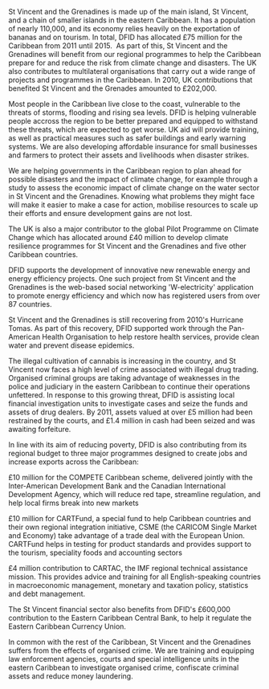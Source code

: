 St Vincent and the Grenadines is made up of the main island, St Vincent, and a chain of smaller islands in the eastern Caribbean.  It has a population of nearly 110,000, and its economy relies heavily on the exportation of bananas and on tourism.  In total, DFID has allocated £75 million for the Caribbean from 2011 until 2015.  As part of this, St Vincent and the Grenadines will benefit from our regional programmes to help the Caribbean prepare for and reduce the risk from climate change and disasters.  The UK also contributes to multilateral organisations that carry out a wide range of projects and programmes in the Caribbean. In 2010, UK contributions that benefited St Vincent and the Grenades amounted to £202,000.

Most people in the Caribbean live close to the coast, vulnerable to the threats of storms, flooding and rising sea levels. DFID is helping vulnerable people accross the region to be better prepared and equipped to withstand these threats, which are expected to get worse. UK aid will provide training, as well as practical measures such as safer buildings and early warning systems. We are also developing affordable insurance for small businesses and farmers to protect their assets and livelihoods when disaster strikes. 

We are helping governments in the Caribbean region to plan ahead for possible disasters and the impact of climate change, for example through a study to assess the economic impact of climate change on the water sector in St Vincent and the Grenadines. Knowing what problems they might face will make it easier to make a case for action, mobilise resources to scale up their efforts and ensure development gains are not lost.  

The UK is also a major contributor to the global Pilot Programme on Climate Change which has allocated around £40 million to develop climate resilience programmes for St Vincent and the Grenadines and five other Caribbean countries.  

DFID supports the development of innovative new renewable energy and energy efficiency projects. One such project from St Vincent and the Grenadines is the web-based social networking 'W-electricity' application to promote energy efficiency and which now has registered users from over 87 countries.

St Vincent and the Grenadines is still recovering from 2010's Hurricane Tomas. As part of this recovery, DFID supported work through the Pan-American Health Organisation to help restore health services, provide clean water and prevent disease epidemics.

The illegal cultivation of cannabis is increasing in the country, and St Vincent now faces a high level of crime associated with illegal drug trading. Organised criminal groups are taking advantage of weaknesses in the police and judiciary in the eastern Caribbean to continue their operations unfettered. In response to this growing threat, DFID is assisting local financial investigation units to investigate cases and seize the funds and assets of drug dealers. By 2011, assets valued at over £5 million had been restrained by the courts, and £1.4 million in cash had been seized and was awaiting forfeiture. 

In line with its aim of reducing poverty, DFID is also contributing from its regional budget to three major programmes designed to create jobs and increase exports across the Caribbean:

£10 million for the COMPETE Caribbean scheme, delivered jointly with the Inter-American Development Bank and the Canadian International Development Agency, which will reduce red tape, streamline regulation, and help local firms break into new markets

£10 million for CARTFund, a special fund to help Caribbean countries and their own regional integration initiative, CSME (the CARICOM Single Market and Economy) take advantage of a trade deal with the European Union.  CARTFund helps in testing for product standards and provides support to the tourism, speciality foods and accounting sectors

£4 million contribution to CARTAC, the IMF regional technical assistance mission. This provides advice and training for all English-speaking countries in macroeconomic management, monetary and taxation policy, statistics and debt management.

The St Vincent financial sector also benefits from DFID's £600,000 contribution to the Eastern Caribbean Central Bank, to help it regulate the Eastern Caribbean Currency Union. 

In common with the rest of the Caribbean, St Vincent and the Grenadines suffers from the effects of organised crime. We are training and equipping law enforcement agencies, courts and special intelligence units in the eastern Caribbean to investigate organised crime, confiscate criminal assets and reduce money laundering.